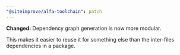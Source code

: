 ```yaml
---
"@siteimprove/alfa-toolchain": patch
---
```


**Changed:** Dependency graph generation is now more modular.

This makes it easier to reuse it for something else than the inter-files dependencies in a package.
